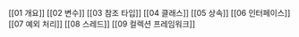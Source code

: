 [[01 개요]]
[[02 변수]]
[[03 참조 타입]]
[[04 클래스]]
[[05 상속]]
[[06 인터페이스]]
[[07 예외 처리]]
[[08 스레드]]
[[09 컬렉션 프레임워크]]
